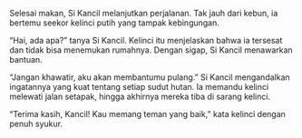 Selesai makan, Si Kancil melanjutkan perjalanan. Tak jauh dari kebun, ia bertemu seekor kelinci putih yang tampak kebingungan. 

“Hai, ada apa?” tanya Si Kancil. Kelinci itu menjelaskan bahwa ia tersesat dan tidak bisa menemukan rumahnya. Dengan sigap, Si Kancil menawarkan bantuan. 

“Jangan khawatir, aku akan membantumu pulang.” Si Kancil mengandalkan ingatannya yang kuat tentang setiap sudut hutan. Ia memandu kelinci melewati jalan setapak, hingga akhirnya mereka tiba di sarang kelinci. 

“Terima kasih, Kancil! Kau memang teman yang baik,” kata kelinci dengan penuh syukur.